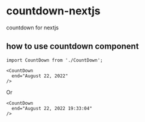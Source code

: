 # countdown-nextjs
countdown for nextjs


## how to use countdown component

```
import CountDown from './CountDown';
```

```
<CountDown
  end="August 22, 2022"
/>
```
Or
```
<CountDown
  end="August 22, 2022 19:33:04"
/>
```
